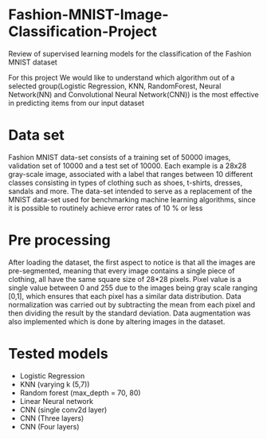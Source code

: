 # Fashion-MNIST-Image-Classification-Project
Review of supervised learning models for the classification of the Fashion MNIST dataset


For this project We would like to understand which algorithm out of a selected group(Logistic Regression, KNN, RandomForest, Neural Network(NN) and Convolutional Neural Network(CNN)) is the most effective in predicting items from our input dataset


# Data set 

Fashion MNIST data-set consists of a training set of
50000 images, validation set of 10000 and a test set of
10000. Each example is a 28x28 gray-scale image, associated
with a label that ranges between 10 different classes
consisting in types of clothing such as shoes, t-shirts,
dresses, sandals and more. The data-set intended to serve
as a replacement of the MNIST data-set used for benchmarking
machine learning algorithms, since it is possible to
routinely achieve error rates of 10 % or less

# Pre processing

After loading the dataset, the first aspect to notice is that
all the images are pre-segmented, meaning that every image
contains a single piece of clothing, all have the same square
size of 28*28 pixels.
Pixel value is a single value between 0 and 255 due to
the images being gray scale ranging [0,1], which ensures
that each pixel has a similar data distribution. Data normalization
was carried out by subtracting the mean from each
pixel and then dividing the result by the standard deviation.
Data augmentation was also implemented which is done by
altering images in the dataset.


# Tested models


- Logistic Regression 
- KNN (varying k (5,7))
- Random forest (max_depth = 70, 80)
- Linear Neural network
- CNN (single conv2d layer)
- CNN (Three layers)
- CNN (Four layers) 
